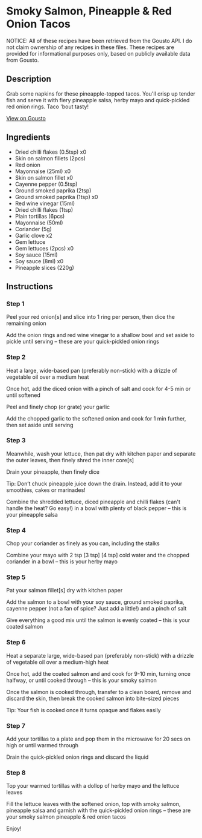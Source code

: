 # Smoky Salmon, Pineapple & Red Onion Tacos

NOTICE: All of these recipes have been retrieved from the Gousto API. I do not claim ownership of any recipes in these files. These recipes are provided for informational purposes only, based on publicly available data from Gousto.

## Description

Grab some napkins for these pineapple-topped tacos. You'll crisp up tender fish and serve it with fiery pineapple salsa, herby mayo and quick-pickled red onion rings. Taco 'bout tasty!

[View on Gousto](https://www.gousto.co.uk/recipes/cookbook/smoky-salmon-pineapple-red-onion-tacos)

## Ingredients

- Dried chilli flakes (0.5tsp) x0
- Skin on salmon fillets (2pcs)
- Red onion
- Mayonnaise (25ml) x0
- Skin on salmon fillet x0
- Cayenne pepper (0.5tsp)
- Ground smoked paprika (2tsp)
- Ground smoked paprika (1tsp) x0
- Red wine vinegar (15ml)
- Dried chilli flakes (1tsp)
- Plain tortillas (6pcs)
- Mayonnaise (50ml)
- Coriander (5g)
- Garlic clove x2
- Gem lettuce
- Gem lettuces (2pcs) x0
- Soy sauce (15ml)
- Soy sauce (8ml) x0
- Pineapple slices (220g)

## Instructions


### Step 1

Peel your red onion[s] and slice into 1 ring per person, then dice the remaining onion

Add the onion rings and red wine vinegar to a shallow bowl and set aside to pickle until serving – these are your quick-pickled onion rings


### Step 2

Heat a large, wide-based pan (preferably non-stick) with a drizzle of vegetable oil over a medium heat

Once hot, add the diced onion with a pinch of salt and cook for 4-5 min or until softened

Peel and finely chop (or grate) your garlic

Add the chopped garlic to the softened onion and cook for 1 min further, then set aside until serving


### Step 3

Meanwhile, wash your lettuce, then pat dry with kitchen paper and separate the outer leaves, then finely shred the inner core[s]

Drain your pineapple, then finely dice

Tip: Don’t chuck pineapple juice down the drain. Instead, add it to your smoothies, cakes or marinades!

Combine the shredded lettuce, diced pineapple and chilli flakes (can't handle the heat? Go easy!) in a bowl with plenty of black pepper – this is your pineapple salsa


### Step 4

Chop your coriander as finely as you can, including the stalks

Combine your mayo with 2 tsp <span class="text-purple">[3 tsp]</span> <span class="text-danger">[4 tsp]</span> cold water and the chopped coriander in a bowl – this is your herby mayo


### Step 5

Pat your salmon fillet[s] dry with kitchen paper

Add the salmon to a bowl with your soy sauce, ground smoked paprika, cayenne pepper (not a fan of spice? Just add a little!) and a pinch of salt

Give everything a good mix until the salmon is evenly coated – this is your coated salmon


### Step 6

Heat a separate large, wide-based pan (preferably non-stick) with a drizzle of vegetable oil over a medium-high heat

Once hot, add the coated salmon and and cook for 9-10 min, turning once halfway, or until cooked through – this is your smoky salmon

Once the salmon is cooked through, transfer to a clean board, remove and discard the skin, then break the cooked salmon into bite-sized pieces

Tip: Your fish is cooked once it turns opaque and flakes easily


### Step 7

Add your tortillas to a plate and pop them in the microwave for 20 secs on high or until warmed through

Drain the quick-pickled onion rings and discard the liquid

### Step 8

Top your warmed tortillas with a dollop of herby mayo and the lettuce leaves

Fill the lettuce leaves with the softened onion, top with smoky salmon, pineapple salsa and garnish with the quick-pickled onion rings – these are your smoky salmon pineapple & red onion tacos

Enjoy!

